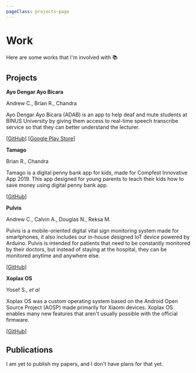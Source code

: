 ```yaml
---
pageClass: projects-page
---
```


# Work

Here are some works that I'm involved with :books:

## Projects

<ProjectCard image="/img/adab.png">

  **Ayo Dengar Ayo Bicara**

  Andrew C., Brian R., Chandra
  
  Ayo Dengar Ayo Bicara (ADAB) is an app to help deaf and mute students at BINUS University by giving them access to real-time speech transcribe service so that they can better understand the lecturer.
  
  [[GitHub](https://github.com/bearcatsdev/adab)] [[Google Play Store](https://play.google.com/store/apps/details?id=com.ambinusian.adab)]

</ProjectCard>

<ProjectCard image="/img/tamago.png">

  **Tamago**

  Brian R., Chandra
  
  Tamago is a digital penny bank app for kids, made for Compfest Innovative App 2019. This app designed for young parents to teach their kids how to save money using digital penny bank app.
  
  [[GitHub](https://github.com/bearcatsdev/tamago)]

</ProjectCard>

<ProjectCard image="/img/pulvis.jpg">

  **Pulvis**

  Andrew C., Calvin A., Douglas N., Reksa M.
  
  Pulvis is a mobile-oriented digital vital sign monitoring system made for smartphones, it also includes our in-house designed IoT device powered by Arduino. Pulvis is intended for patients that need to be constantly monitored by their doctors, but instead of staying at the hospital, they can be monitored anytime and anywhere else.

  [[GitHub](https://github.com/AngSanley/Pulvis)]

</ProjectCard>

<ProjectCard image="/img/xoplax.jpg">

  **Xoplax OS**

  Yosef S., *et al*
  
  Xoplax OS was a custom operating system based on the Android Open Source Project (AOSP) made primarily for Xiaomi devices. Xoplax OS enables many new features that aren't usually possible with the official firmware.

  [[GitHub](https://github.com/XoplaxOS)]

</ProjectCard>

## Publications

I am yet to publish my papers, and I don't have plans for that yet.

<style lang="stylus">

.projects-page
  background-color #fafbfc

</style>
